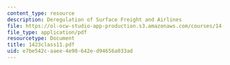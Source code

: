 ```yaml
---
content_type: resource
description: Deregulation of Surface Freight and Airlines
file: https://ol-ocw-studio-app-production.s3.amazonaws.com/courses/14-23-government-regulation-of-industry-spring-2003/e7be542caaee4e90642ed94656a033ad_1423class11.pdf
file_type: application/pdf
resourcetype: Document
title: 1423class11.pdf
uid: e7be542c-aaee-4e90-642e-d94656a033ad
---
```

